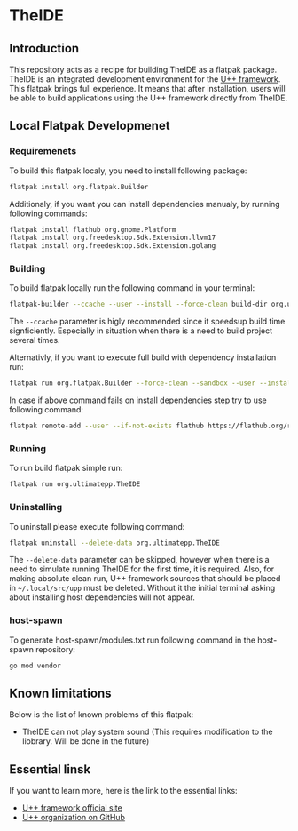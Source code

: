 # TheIDE

## Introduction

This repository acts as a recipe for building TheIDE as a flatpak package. TheIDE is an integrated development environment for the [U++ framework](https://www.ultimatepp.org/). This flatpak brings full experience. It means that after installation, users will be able to build applications using the U++ framework directly from TheIDE.

## Local Flatpak Developmenet

### Requiremenets

To build this flatpak localy, you need to install following package:
```bash
flatpak install org.flatpak.Builder
```

Additionaly, if you want you can install dependencies manualy, by running following commands:
```bash
flatpak install flathub org.gnome.Platform
flatpak install org.freedesktop.Sdk.Extension.llvm17
flatpak install org.freedesktop.Sdk.Extension.golang
```

### Building

To build flatpak locally run the following command in your terminal:
```bash
flatpak-builder --ccache --user --install --force-clean build-dir org.ultimatepp.TheIDE.yml
```

The `--ccache` parameter is higly recommended since it speedsup build time signficiently. Especially in situation when there is a need to build project several times.

Alternativly, if you want to execute full build with dependency installation run:
```bash
flatpak run org.flatpak.Builder --force-clean --sandbox --user --install --install-deps-from=flathub --ccache --mirror-screenshots-url=https://dl.flathub.org/repo/screenshots --repo=repo build-dir org.ultimatepp.TheIDE.yml
```

In case if above command fails on install dependencies step try to use following command:
```bash
flatpak remote-add --user --if-not-exists flathub https://flathub.org/repo/flathub.flatpakrepo
```

### Running

To run build flatpak simple run:
```bash
flatpak run org.ultimatepp.TheIDE
```

### Uninstalling

To uninstall please execute following command:
```bash
flatpak uninstall --delete-data org.ultimatepp.TheIDE
```

The `--delete-data` parameter can be skipped, however when there is a need to simulate running TheIDE for the first time, it is required. Also, for making absolute clean run, U++ framework sources that should be placed in `~/.local/src/upp` must be deleted. Without it the initial terminal asking about installing host dependencies will not appear.

### host-spawn

To generate host-spawn/modules.txt run following command in the host-spawn repository:
```bash
go mod vendor
```

## Known limitations

Below is the list of known problems of this flatpak:
- TheIDE can not play system sound (This requires modification to the liobrary. Will be done in the future)

## Essential linsk

If you want to learn more, here is the link to the essential links:
- [U++ framework official site](https://www.ultimatepp.org/)
- [U++ organization on GitHub](https://github.com/ultimatepp)
